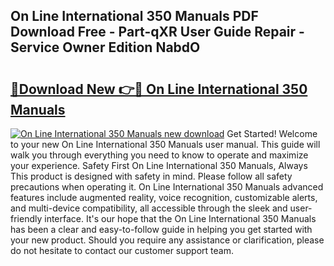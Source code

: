 ## On Line International 350 Manuals PDF Download Free - Part-qXR User Guide Repair - Service Owner Edition NabdO

# <h2><a href="http://bc81078.oget.top/?id=On+Line+International+350+Manuals">🔗Download New 👉🔴 On Line International 350 Manuals</a></h2>

[![On Line International 350 Manuals new download](https://i.imgur.com/5g1atiW.png)](http://bc81078.oget.top/?id=On+Line+International+350+Manuals)
Get Started! Welcome to your new On Line International 350 Manuals user manual. This guide will walk you through everything you need to know to operate and maximize your experience. Safety First On Line International 350 Manuals, Always This product is designed with safety in mind. Please follow all safety precautions when operating it. On Line International 350 Manuals advanced features include augmented reality, voice recognition, customizable alerts, and multi-device compatibility, all accessible through the sleek and user-friendly interface. It's our hope that the On Line International 350 Manuals has been a clear and easy-to-follow guide in helping you get started with your new product. Should you require any assistance or clarification, please do not hesitate to contact our customer support team.
